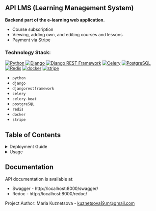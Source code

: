 ## API LMS (Learning Management System)
**Backend part of the e-learning web application.**
- Course subscription
- Viewing, adding own, and editing courses and lessons
- Payment via Stripe
### Technology Stack:
[![Python](https://img.shields.io/badge/Python-3.12-blue?logo=python)](https://www.python.org/)
[![Django](https://img.shields.io/badge/Django-5.0.4-blue?logo=Django)](https://www.djangoproject.com/)
[![Django REST Framework](https://img.shields.io/badge/DRF-3.15.1-blue)](https://www.django-rest-framework.org/)
[![Celery](https://img.shields.io/badge/Celery-5.4.0-blue?logo=Celery)](https://docs.celeryq.dev/en/stable/)
[![PostgreSQL](https://img.shields.io/badge/PostgreSQL-464646?logo=PostgreSQL)](https://www.postgresql.org/)
[![Redis](https://img.shields.io/badge/Redis-5.0.4-blue?logo=Redis)](https://redis.io/)
[![docker](https://img.shields.io/badge/-Docker-464646?logo=docker)](https://www.docker.com/)
[![stripe](https://img.shields.io/badge/Stripe-9.3.0-blue?style=flat-square&logo=stripe)](https://stripe.com/)

- `python`
- `django`
- `djangorestframework`
- `celery`
- `celery-beat`
- `postgreSQL`
- `redis`
- `docker`
- `stripe`

## Table of Contents

<details>
<summary>Deployment Guide</summary>

#### 1. Clone the project:
```
git clone https://github.com/MSk1901/LMS.git
```
#### 2. Navigate to the project root directory
#### 3. Set up environment variables:

   1. Create a file named `.env` in the root directory
   2. Copy the contents of the `.env.sample` file into it and replace the values with your own
   3. For the project to work correctly in the local development environment, set the value of `DEBUG=True` to automatically handle static files and provide detailed error messages.


#### 4. Run the command to build and start Docker containers:
```
docker-compose up -d --build
```
</details>

<details>
<summary>Usage</summary>

#### 1. Admin Panel:
To access the admin panel, create a superuser

1. You will need to view the list of running containers and copy the container id of the app container
    ```
    docker ps
    ```
    Example output:
    ```
    CONTAINER ID   IMAGE                                                         
    e5e38dccec3d   drf-lms-app                
    ```
2. Then execute the command to enter the container and execute commands available in its environment
    ```
    docker exec -it <container id> bash
    ```
3. To create a superuser (admin), execute the command
    ```
    python3 manage.py createsuperuser
    ```
   You can view the superuser's email and password for logging into the admin panel in the `/users/management/commands/csu.py` file. If desired, you can set your own email and password.


4. Open the administrative panel at http://localhost:8000/admin/ and enter the email and password of the superuser

    
#### 2. User Registration:
1. User registration is available at the endpoint http://localhost:8000/users/
2. Send a POST request with an email and password in the request body, for example
    ```
    {
        "email": "user@example.com",
        "password": "Somepassword"
    }
    ```
#### 3. User Authentication:
1. User authentication is available at the endpoint http://localhost:8000/users/login/
2. Send a POST request with the email and password of the previously created user in the request body
3. In the response body, you will receive a Bearer token for further authentication
    ```
    {
        "refresh": "eyJhbGciOiJIUzI",
        "access": "eyJhbGciOiJIUzI1"
    }
    ```
   Copy the access token
#### 4. Entity Creation:
! Note. Entity management is available only to authenticated users.

The Bearer token is passed in the request header. To specify it, you can:
- use a third-party application to interact with the API, such as `Postman`
- authenticate through `swagger` by clicking the `Authorize` button

The token value is specified in the format `Bearer <token value>`
1. Course with lessons creation  
Available at the endpoint http://localhost:8000/courses/ (POST method)  
Example request body:
    ```
    {
        "title": "Django",
        "description": "Django Course",
        "lessons": [
                     {
                       "title": "Lesson 1. Introduction",
                       "description": "What is Django",
                       "video_url": "https://www.youtube.com/watch?v=L-FyeHQwo4U&",
                     }
                   ]
   }
    ```
   Link validation is configured for `video_url` within this project. Only links to YouTube can be provided


2. Stripe Payment Creation  
Available at the endpoint http://localhost:8000/users/payment/ (POST method)  
Example request body:
    ```
    {
        "amount": 10000, # specify an integer value (in rubles)
        "method": "card",
        "course_subject": 1 # id of the course for payment
    }
    ```
    You can create a payment for a course or a separate lesson by specifying either `course_subject` or `lesson_subject`  
In the response body, you will receive a link to Stripe payment, where you can enter your card details
     
#### 5. Other Interaction Methods:
You can find all interaction methods in the documentation
</details>

## Documentation
API documentation is available at:
- Swagger - http://localhost:8000/swagger/
- Redoc - http://localhost:8000/redoc/



Project Author: Maria Kuznetsova - [kuznetsova19.m@gmail.com](mailto:kuznetsova19.m@gmail.com)
                   
